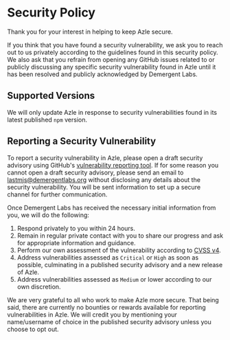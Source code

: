 # Security Policy

Thank you for your interest in helping to keep Azle secure.

If you think that you have found a security vulnerability, we ask you to reach out to us privately according to the guidelines found in this security policy. We also ask that you refrain from opening any GitHub issues related to or publicly discussing any specific security vulnerability found in Azle until it has been resolved and publicly acknowledged by Demergent Labs.

## Supported Versions

We will only update Azle in response to security vulnerabilities found in its latest published `npm` version.

## Reporting a Security Vulnerability

To report a security vulnerability in Azle, please open a draft security advisory using GitHub's [vulnerability reporting tool](https://github.com/demergent-labs/azle/security/advisories/new). If for some reason you cannot open a draft security advisory, please send an email to lastmjs@demergentlabs.org without disclosing any details about the security vulnerability. You will be sent information to set up a secure channel for further communication.

Once Demergent Labs has received the necessary initial information from you, we will do the following:

1. Respond privately to you within 24 hours.
2. Remain in regular private contact with you to share our progress and ask for appropriate information and guidance.
3. Perform our own assessment of the vulnerability according to [CVSS v4](https://www.first.org/cvss/v4-0/specification-document).
4. Address vulnerabilities assessed as `Critical` or `High` as soon as possible, culminating in a published security advisory and a new release of Azle.
5. Address vulnerabilities assessed as `Medium` or lower according to our own discretion.

We are very grateful to all who work to make Azle more secure. That being said, there are currently no bounties or rewards available for reporting vulnerabilities in Azle. We will credit you by mentioning your name/username of choice in the published security advisory unless you choose to opt out.
